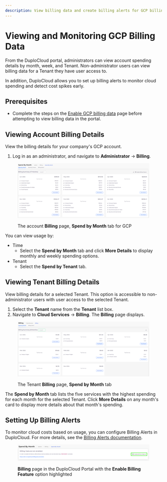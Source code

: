 ```yaml
---
description: View billing data and create billing alerts for GCP billing data
---
```


# Viewing and Monitoring GCP Billing Data

From the DuploCloud portal, administrators can view account spending details by month, week, and Tenant. Non-administrator users can view billing data for a Tenant they have user access to.

In addition, DuploCloud allows you to set up billing alerts to monitor cloud spending and detect cost spikes early.&#x20;

## Prerequisites

* Complete the steps on the [Enable GCP billing data](export-billing-to-bigquery.md) page before attempting to view billing data in the portal.

## Viewing Account Billing Details

View the billing details for your company's GCP account.&#x20;

1. Log in as an administrator, and navigate to **Administrator** -> **Billing**. &#x20;

<figure><img src="../../../.gitbook/assets/Screenshot (602).png" alt=""><figcaption><p>The account <strong>Billing</strong> page, <strong>Spend by Month</strong> tab for GCP</p></figcaption></figure>

You can view usage by:

* Time
  * Select the **Spend by Month** tab and click **More Details** to display monthly and weekly spending options. &#x20;
* Tenant
  * Select the **Spend by Tenant** tab.

## Viewing Tenant Billing Details

View billing details for a selected Tenant. This option is accessible to non-administrator users with user access to the selected Tenant.&#x20;

1. Select the **Tenant** name from the **Tenant** list box.&#x20;
2. Navigate to **Cloud Services** -> **Billing**. The **Billing** page displays.

<figure><img src="../../../.gitbook/assets/Screenshot (603).png" alt=""><figcaption><p>The Tenant <strong>Billing</strong> page, <strong>Spend by Month</strong> tab</p></figcaption></figure>

The **Spend by Month** tab lists the five services with the highest spending for each month for the selected Tenant. Click **More Details** on any month's card to display more details about that month's spending. &#x20;

## Setting Up Billing Alerts

To monitor cloud costs based on usage, you can configure Billing Alerts in DuploCloud. For more details, see the [Billing Alerts documentation](../../../diagnostics-overview/configure-billing-alerts.md).

<figure><img src="../../../.gitbook/assets/Screenshot (600) (4).png" alt=""><figcaption><p><strong>Billing</strong> page in the DuploCloud Portal with the <strong>Enable Billing Feature</strong> option highlighted</p></figcaption></figure>

